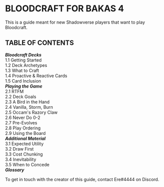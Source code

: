 # BLOODCRAFT FOR BAKAS 4
  
This is a guide meant for new Shadowverse players that want to play Bloodcraft.
  
## TABLE OF CONTENTS  
___Bloodcraft Decks___  
1.1 Getting Started  
1.2 Deck Archetypes  
1.3 What to Craft  
1.4 Proactive & Reactive Cards  
1.5 Card Inclusion  
___Playing the Game___  
2.1 RTFM  
2.2 Deck Goals  
2.3 A Bird in the Hand  
2.4 Vanilla, Storm, Burn  
2.5 Occam's Razory Claw  
2.6 Never Do 0-2  
2.7 Pre-Evolves  
2.8 Play Ordering  
2.9 Using the Board  
___Additional Material___  
3.1 Expected Utility  
3.2 Draw First  
3.3 Cost Chunking  
3.4 Inevitability  
3.5 When to Concede  
___Glossary___  
  
To get in touch with the creator of this guide, contact Ere#4444 on Discord.
